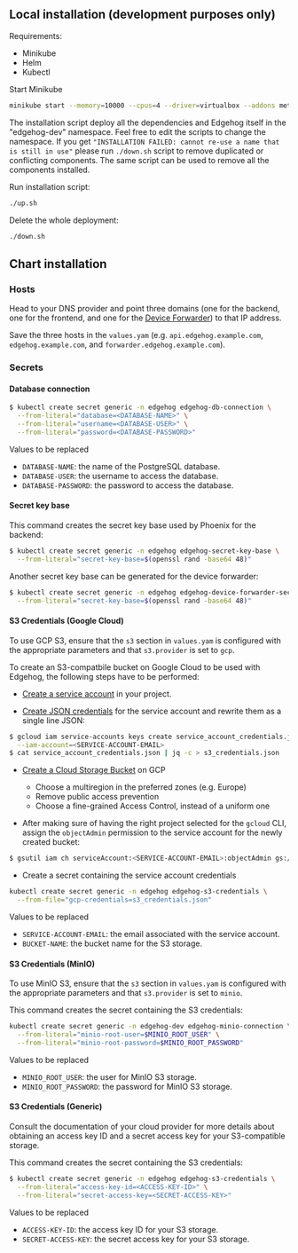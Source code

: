 ## Local installation (development purposes only)
Requirements:
- Minikube
- Helm
- Kubectl

Start Minikube
```bash
minikube start --memory=10000 --cpus=4 --driver=virtualbox --addons metallb ingress && minikube addons enable metallb
```

The installation script deploy all the dependencies and Edgehog itself in the "edgehog-dev" namespace. Feel free to edit the scripts to change the namespace.
If you get `"INSTALLATION FAILED: cannot re-use a name that is still in use"` please run `./down.sh` script to remove duplicated or conflicting components. The same script can be used to remove all the components installed. 

Run installation script:
```bash
./up.sh
```

Delete the whole deployment:
```bash
./down.sh
```


## Chart installation

### Hosts
Head to your DNS provider and
point three domains (one for the backend, one for the frontend, and one for the [Device Forwarder](https://github.com/edgehog-device-manager/edgehog_device_forwarder)) to that IP address.

Save the three hosts in the `values.yam` (e.g. `api.edgehog.example.com`, `edgehog.example.com`, and `forwarder.edgehog.example.com`).


### Secrets
#### Database connection
```bash
$ kubectl create secret generic -n edgehog edgehog-db-connection \
  --from-literal="database=<DATABASE-NAME>" \
  --from-literal="username=<DATABASE-USER>" \
  --from-literal="password=<DATABASE-PASSWORD>"
```

Values to be replaced
- `DATABASE-NAME`: the name of the PostgreSQL database.
- `DATABASE-USER`: the username to access the database.
- `DATABASE-PASSWORD`: the password to access the database.

#### Secret key base
This command creates the secret key base used by Phoenix for the backend:

```bash
$ kubectl create secret generic -n edgehog edgehog-secret-key-base \
  --from-literal="secret-key-base=$(openssl rand -base64 48)"
```

Another secret key base can be generated for the device forwarder:

```bash
$ kubectl create secret generic -n edgehog edgehog-device-forwarder-secret-key-base \
  --from-literal="secret-key-base=$(openssl rand -base64 48)"
```

#### S3 Credentials (Google Cloud)

To use GCP S3, ensure that the `s3` section in `values.yam` is configured with the appropriate parameters and that `s3.provider` is set to `gcp`.

To create an S3-compatbile bucket on Google Cloud to be used with Edgehog, the following steps have
to be performed:

- [Create a service
  account](https://cloud.google.com/iam/docs/creating-managing-service-accounts#creating) in your
  project.

- [Create JSON
credentials](https://cloud.google.com/iam/docs/creating-managing-service-account-keys#creating) for
the service account and rewrite them as a single line JSON:

```bash
$ gcloud iam service-accounts keys create service_account_credentials.json \
  --iam-account=<SERVICE-ACCOUNT-EMAIL>
$ cat service_account_credentials.json | jq -c > s3_credentials.json
```

- [Create a Cloud Storage Bucket](https://cloud.google.com/storage/docs/creating-buckets) on GCP
   * Choose a multiregion in the preferred zones (e.g. Europe)
   * Remove public access prevention
   * Choose a fine-grained Access Control, instead of a uniform one

- After making sure of having the right project selected for the `gcloud` CLI, assign the
`objectAdmin` permission to the service account for the newly created bucket:

```bash
$ gsutil iam ch serviceAccount:<SERVICE-ACCOUNT-EMAIL>:objectAdmin gs://<BUCKET-NAME>
```

- Create a secret containing the service account credentials

```bash
kubectl create secret generic -n edgehog edgehog-s3-credentials \
  --from-file="gcp-credentials=s3_credentials.json"
```

Values to be replaced
- `SERVICE-ACCOUNT-EMAIL`: the email associated with the service account.
- `BUCKET-NAME`: the bucket name for the S3 storage.

#### S3 Credentials (MinIO)

To use MinIO S3, ensure that the `s3` section in `values.yam` is configured with the appropriate parameters and that `s3.provider` is set to `minio`.

This command creates the secret containing the S3 credentials:

```bash
kubectl create secret generic -n edgehog-dev edgehog-minio-connection \
  --from-literal="minio-root-user=$MINIO_ROOT_USER" \
  --from-literal="minio-root-password=$MINIO_ROOT_PASSWORD"
```

Values to be replaced
- `MINIO_ROOT_USER`: the user for MinIO S3 storage.
- `MINIO_ROOT_PASSWORD`: the password for MinIO S3 storage.

#### S3 Credentials (Generic)

Consult the documentation of your cloud provider for more details about obtaining an access key ID
and a secret access key for your S3-compatible storage.

This command creates the secret containing the S3 credentials:

```bash
$ kubectl create secret generic -n edgehog edgehog-s3-credentials \
  --from-literal="access-key-id=<ACCESS-KEY-ID>" \
  --from-literal="secret-access-key=<SECRET-ACCESS-KEY>"
```

Values to be replaced
- `ACCESS-KEY-ID`: the access key ID for your S3 storage.
- `SECRET-ACCESS-KEY`: the secret access key for your S3 storage.